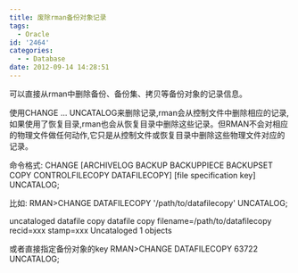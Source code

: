 ```yaml
---
title: 废除rman备份对象记录
tags:
  - Oracle
id: '2464'
categories:
  - - Database
date: 2012-09-14 14:28:51
---
```


可以直接从rman中删除备份、备份集、拷贝等备份对象的记录信息。
<!-- more -->
使用CHANGE ... UNCATALOG来删除记录,rman会从控制文件中删除相应的记录,如果使用了恢复目录,rman也会从恢复目录中删除这些记录。但RMAN不会对相应的物理文件做任何动作,它只是从控制文件或恢复目录中删除这些物理文件对应的记录。

命令格式:
CHANGE \[ARCHIVELOG BACKUP BACKUPPIECE BACKUPSET COPY CONTROLFILECOPY DATAFILECOPY\] \[file specification key\] UNCATALOG;

比如:
RMAN>CHANGE DATAFILECOPY '/path/to/datafilecopy' UNCATALOG;

uncataloged datafile copy
datafile copy filename=/path/to/datafilecopy recid=xxx stamp=xxx
Uncataloged 1 objects

或者直接指定备份对象的key
RMAN>CHANGE DATAFILECOPY 63722 UNCATALOG;